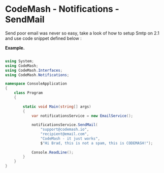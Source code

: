 # CodeMash  - Notifications - SendMail

Send poor email was never so easy, take a look of how to setup Smtp on 2.1 and use code snippet defined below : 

**Example.**
```csharp

using System;
using CodeMash;
using CodeMash.Interfaces;
using CodeMash.Notifications;

namespace ConsoleApplication
{
    class Program
    {
        
        static void Main(string[] args)
        {
			var notificationsService = new EmailService();
						
			notificationsService.SendMail(
				"support@codemash.io",
				"recipient@email.com", 
				"CodeMash - it just works", 
				$"Hi Brad, this is not a spam, this is CODEMASH!");
			
            Console.ReadLine();
        }
    }
}

```